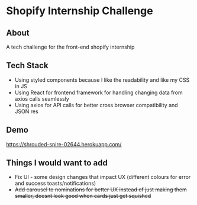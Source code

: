 # Shopify Internship Challenge
## About
A tech challenge for the front-end shopify internship

## Tech Stack
- Using styled components because I like the readability and like my CSS in JS
- Using React for frontend framework for handling changing data from axios calls seamlessly 
- Using axios for API calls for better cross browser compatibility  and JSON res

## Demo
 https://shrouded-spire-02644.herokuapp.com/

## Things I would want to add 
- Fix UI - some design changes that impact UX (different colours for error and success toasts/notifications)
- ~~Add carousel to nominations for better UX instead of just making them smaller, doesnt look good when cards just get squished~~
